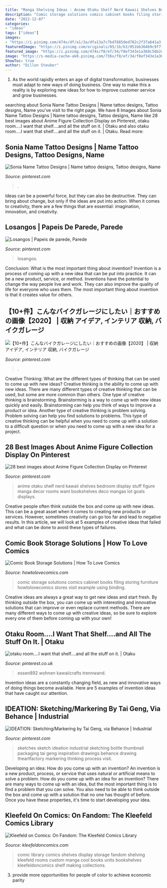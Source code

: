 ```yaml
---
title: "Manga Shelving Ideas : Anime Otaku Shelf Nerd Kawaii Shelves Bedroom Display Stuff Figure Manga Decor Rooms Want Bookshelves Deco Mangas Lot Goals Displays"
description: "Comic storage solutions comics cabinet books filing storing furniture howtolovecomics stores visit example using binding"
date: "2022-12-07"
categories:
- "ideas"
tags: ["ideas"]
images:
- "https://i.pinimg.com/474x/df/a1/3a/dfa13a7c7bd7685ded782c2f37a641a3.jpg"
featuredImage: "https://i.pinimg.com/originals/05/1b/b3/051bb364b9c9f77de15cb6b62b386073.jpg"
featured_image: "https://i.pinimg.com/474x/f8/ef/34/f8ef343e1a368c56b2d759df6f5ce00b--otaku-room-kawaii-room.jpg"
image: "https://s-media-cache-ak0.pinimg.com/736x/f8/ef/34/f8ef343e1a368c56b2d759df6f5ce00b--otaku-room-kawaii-room.jpg"
ShowToc: true
author: "Dillon Steuber"
---
```



1. As the world rapidly enters an age of digital transformation, businesses must adapt to new ways of doing business. One way to make this a reality is by exploring new ideas for how to improve customer service and grow businesses.

	

		
searching about Sonia Name Tattoo Designs | Name tattoo designs, Tattoo designs, Name you've visit to the right page. We have 8 Images about Sonia Name Tattoo Designs | Name tattoo designs, Tattoo designs, Name like 28 best images about Anime Figure Collection Display on Pinterest, otaku room....I want that shelf....and all the stuff on it. | Otaku and also otaku room....I want that shelf....and all the stuff on it. | Otaku. Read more:
		
    
## Sonia Name Tattoo Designs | Name Tattoo Designs, Tattoo Designs, Name

<img loading=lazy src="https://i.pinimg.com/736x/4b/e1/22/4be122d2f1e4542b3b7d84b8db0fbb19--tattoo-names-font-styles.jpg" onerror="this.onerror=null;this.src='https://tse4.mm.bing.net/th?id=OIP.yujqZPG9WNGqtDmARUMARAHaE8&amp;pid=15.1';" alt="Sonia Name Tattoo Designs | Name tattoo designs, Tattoo designs, Name">

_Source: pinterest.com_

>. 

	

Ideas can be a powerful force, but they can also be destructive. They can bring about change, but only if the ideas are put into action. When it comes to creativity, there are a few things that are essential: imagination, innovation, and creativity.

    
## Losangos | Papeis De Parede, Parede

<img loading=lazy src="https://i.pinimg.com/originals/05/1b/b3/051bb364b9c9f77de15cb6b62b386073.jpg" onerror="this.onerror=null;this.src='https://tse1.mm.bing.net/th?id=OIP.m9zEa5VE-LxVTgGKdDBdvAHaNM&amp;pid=15.1';" alt="Losangos | Papeis de parede, Parede">

_Source: pinterest.com_

>losangos. 

	

Conclusion: What is the most important thing about invention?
Invention is a process of coming up with a new idea that can be put into practice. It can be a new product, service, or method. Inventions have the potential to change the way people live and work. They can also improve the quality of life for everyone who uses them. The most important thing about invention is that it creates value for others.

    
## 【10+件】こんなバイクガレージにしたい｜おすすめの画像【2020】 | 収納 アイデア, インテリア 収納, バイクガレージ

<img loading=lazy src="https://i.pinimg.com/474x/df/a1/3a/dfa13a7c7bd7685ded782c2f37a641a3.jpg" onerror="this.onerror=null;this.src='https://tse4.mm.bing.net/th?id=OIP.T7UQVHTHIQ2nB9oa3zUMSAAAAA&amp;pid=15.1';" alt="【10+件】こんなバイクガレージにしたい｜おすすめの画像【2020】 | 収納 アイデア, インテリア 収納, バイクガレージ">

_Source: pinterest.com_

>. 

	

Creative Thinking: What are the different types of thinking that can be used to come up with new ideas?
Creative thinking is the ability to come up with new ideas. There are many different types of creative thinking that can be used, but some are more common than others. One type of creative thinking is brainstorming. Brainstorming is a way to come up with new ideas quickly and easily. Brainstorming can help you think of ways to improve a product or idea. Another type of creative thinking is problem solving. Problem solving can help you find solutions to problems. This type of creative thinking can be helpful when you need to come up with a solution to a difficult question or when you need to come up with a new idea for a project.

    
## 28 Best Images About Anime Figure Collection Display On Pinterest

<img loading=lazy src="https://s-media-cache-ak0.pinimg.com/736x/f8/ef/34/f8ef343e1a368c56b2d759df6f5ce00b--otaku-room-kawaii-room.jpg" onerror="this.onerror=null;this.src='https://tse3.mm.bing.net/th?id=OIP.ATRfbAgVKbmlT0lTclpluwHaLH&amp;pid=15.1';" alt="28 best images about Anime Figure Collection Display on Pinterest">

_Source: pinterest.com_

>anime otaku shelf nerd kawaii shelves bedroom display stuff figure manga decor rooms want bookshelves deco mangas lot goals displays. 

	

Creative people often think outside the box and come up with new ideas. This can be a great asset when it comes to creating new products or services. However, sometimes creativity can go too far and lead to negative results. In this article, we will look at 5 examples of creative ideas that failed and what can be done to avoid these types of failures.

    
## Comic Book Storage Solutions | How To Love Comics

<img loading=lazy src="http://howtolovecomics.com/wp-content/uploads/2013/03/DSC02387-001-e1468310795121.jpg" onerror="this.onerror=null;this.src='https://tse2.mm.bing.net/th?id=OIP.fNK0SPO4PtW2a5xoPF47YAHaFj&amp;pid=15.1';" alt="Comic Book Storage Solutions | How To Love Comics">

_Source: howtolovecomics.com_

>comic storage solutions comics cabinet books filing storing furniture howtolovecomics stores visit example using binding. 

	

Creative ideas are always a great way to get new ideas and start fresh. By thinking outside the box, you can come up with interesting and innovative solutions that can improve or even replace current methods. There are many different ways to come up with creative ideas, so be sure to explore every one of them before coming up with your own!

    
## Otaku Room....I Want That Shelf....and All The Stuff On It. | Otaku

<img loading=lazy src="https://i.pinimg.com/474x/f8/ef/34/f8ef343e1a368c56b2d759df6f5ce00b--otaku-room-kawaii-room.jpg" onerror="this.onerror=null;this.src='https://tse2.mm.bing.net/th?id=OIP.znhKCQaU1yxHr1cZ7xJOlQAAAA&amp;pid=15.1';" alt="otaku room....I want that shelf....and all the stuff on it. | Otaku">

_Source: pinterest.co.uk_

>essen892 wohnen kawaiicrafts trennwand. 

	

Invention ideas are a constantly changing field, as new and innovative ways of doing things become available. Here are 5 examples of invention ideas that have caught our attention.

    
## IDEATION: Sketching/Markering By Tai Geng, Via Behance | Industrial

<img loading=lazy src="https://i.pinimg.com/originals/ee/aa/77/eeaa776fbd2c384be0889e73158b36b6.jpg" onerror="this.onerror=null;this.src='https://tse1.mm.bing.net/th?id=OIP.JvETD8NDrW-UDxD2QhKUZgHaEp&amp;pid=15.1';" alt="IDEATION: Sketching/Markering by Tai Geng, via Behance | Industrial">

_Source: pinterest.com_

>sketches sketch ideation industrial sketching bottle thumbnail packaging tai geng inspiration drawings behance drawing theartfactory markering thinking process visit. 

	

Developing an idea: How do you come up with an invention?
An invention is a new product, process, or service that uses natural or artificial means to solve a problem. How do you come up with an idea for an invention? There are many ways to come up with an idea, but the most important thing is to find a problem that you can solve. You also need to be able to think outside the box and come up with a solution that no one has thought of before. Once you have these properties, it's time to start developing your idea.

    
## Kleefeld On Comics: On Fandom: The Kleefeld Comics Library

<img loading=lazy src="http://3.bp.blogspot.com/-50wuFhpNbiw/UvQEVaZw8kI/AAAAAAAARrA/2rrOZY3KNCs/s1600/2014-02-05+13.12.20.jpg" onerror="this.onerror=null;this.src='https://tse2.mm.bing.net/th?id=OIP.lCyI6GSxO0IfxW3RNgaGKgHaFj&amp;pid=15.1';" alt="Kleefeld on Comics: On Fandom: The Kleefeld Comics Library">

_Source: kleefeldoncomics.com_

>comic library comics shelves display storage fandom shelving kleefeld rooms custom manga cool books units bookshelves kleefeldoncomics shelf making collections. 

	

3. provide more opportunities for people of color to achieve economic parity

